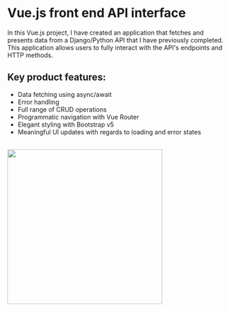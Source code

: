 # Vue.js front end API interface

In this Vue.js project, I have created an application that fetches and presents data from a Django/Python API that I have previously completed. This application allows users to fully interact with the API's endpoints and HTTP methods.

## Key product features:
- Data fetching using async/await
- Error handling
- Full range of CRUD operations
- Programmatic navigation with Vue Router
- Elegant styling with Bootstrap v5
- Meaningful UI updates with regards to loading and error states

<br/>

<img width=350px src="https://v2.vuejs.org/images/logo.svg">